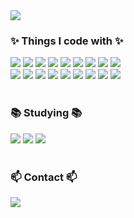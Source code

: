 <img src="https://capsule-render.vercel.app/api?type=transparent&color=auto&height=300&section=header&text=🙌Welcome🙌&desc=YeongUk's%20Github&descSize=45&descAlign=70&descAlignY=75&fontSize=90&animation=fadeIn&fontColor=A9A9F5" />

<!--내용 부분-->
<h3>✨ Things I code with ✨</h3>
<div>
<img src="https://img.shields.io/badge/html5-E34F26?style=for-the-badge&logo=html5&logoColor=white">
<img src="https://img.shields.io/badge/css-1572B6?style=for-the-badge&logo=css3&logoColor=white">
<img src="https://img.shields.io/badge/javascript-F7DF1E?style=for-the-badge&logo=javascript&logoColor=black">
<img src="https://img.shields.io/badge/react-45B8D8?style=for-the-badge&logo=react&logoColor=white">
<img src="https://img.shields.io/badge/mongoDB-47A248?style=for-the-badge&logo=MongoDB&logoColor=white">
<img src="https://img.shields.io/badge/node.js-339933?style=for-the-badge&logo=Node.js&logoColor=white">
<img src="https://img.shields.io/badge/express-000000?style=for-the-badge&logo=express&logoColor=white">
<img src="https://img.shields.io/badge/bootstrap-7952B3?style=for-the-badge&logo=bootstrap&logoColor=white">
<img src="https://img.shields.io/badge/github-181717?style=for-the-badge&logo=github&logoColor=white">
  </div>

<div>
<img src="https://img.shields.io/badge/npm-CB3837?style=for-the-badge&logo=npm&logoColor=white">
<img src="https://img.shields.io/badge/prettier-F7B93E?style=for-the-badge&logo=prettier&logoColor=white">
<img src="https://img.shields.io/badge/webpack-8DD6F9?style=for-the-badge&logo=webpack&logoColor=white">
<img src="https://img.shields.io/badge/heroku-430098?style=for-the-badge&logo=heroku&logoColor=white">
  <img src="https://img.shields.io/badge/styled--components-DB7093?style=for-the-badge&logo=styled-components&logoColor=ffd35b" />
  <img src="https://img.shields.io/badge/css3-1572B6.svg?style=for-the-badge&logo=css3&logoColor=white" />
    <img src="https://img.shields.io/badge/git-F05033.svg?style=for-the-badge&logo=git&logoColor=white" />
  <img src="https://img.shields.io/badge/Notion-F3F3F3.svg?style=for-the-badge&logo=notion&logoColor=black" />
  <img src="https://img.shields.io/badge/figma-F24E1E.svg?style=for-the-badge&logo=figma&logoColor=white" />
</div>

<br>

<h3>📚 Studying 📚</h3>
<div>
  <img src="https://img.shields.io/badge/typescript-007ACC.svg?style=for-the-badge&logo=typescript&logoColor=white" />
    <img src="https://img.shields.io/badge/react Native-45B8D8.svg?style=for-the-badge&logo=react&logoColor=white" />
    <img src="https://img.shields.io/badge/redux-764ABC.svg?style=for-the-badge&logo=redux&logoColor=white" />
</div>

<br>

<h3>📫 Contact 📫</h3>
<div>

  <a href="mailto:yeonguk0201@gmail.com" style="text-decoration:none">
    <img
      src="https://img.shields.io/badge/yeonguk0201@gmail.com-D14836?style=for-the-badge&logo=gmail&logoColor=white"/>&nbsp
  </a>
</div>


